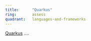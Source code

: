 ```yaml
---
title:      "Quarkus"
ring:       assess
quadrant:   languages-and-frameworks
---
```


[Quarkus]() ....